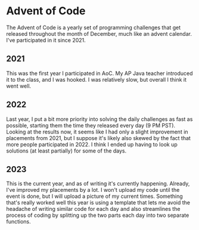 # Advent of Code
The Advent of Code is a yearly set of programming challenges that get released throughout the month of December, much like an advent calendar. I've participated in it since 2021.

## 2021
This was the first year I participated in AoC. My AP Java teacher introduced it to the class, and I was hooked. I was relatively slow, but overall I think it went well.



## 2022
Last year, I put a bit more priority into solving the daily challenges as fast as possible, starting them the time they released every day (9 PM PST). Looking at the results now, it seems like I had only a slight improvement in placements from 2021, but I suppose it's likely also skewed by the fact that more people participated in 2022. I think I ended up having to look up solutions (at least partially) for some of the days.

## 2023
This is the current year, and as of writing it's currently happening. Already, I've improved my placements by a lot. I won't upload my code until the event is done, but I will upload a picture of my current times. Something that's really worked well this year is using a template that lets me avoid the headache of writing similar code for each day and also streamlines the process of coding by splitting up the two parts each day into two separate functions.
